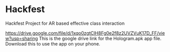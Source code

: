 # Hackfest
Hackfest Project for AR based effective class interaction

https://drive.google.com/file/d/1xqo0zgtClH8Fg0e2f8z2UVZVuK17D_FF/view?usp=sharing 
This is the google drive link for the Hologram.apk app file.
Download this to use the app on your phone.
